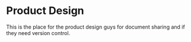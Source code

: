 # Product Design

This is the place for the product design guys for document sharing and if they need version control. 